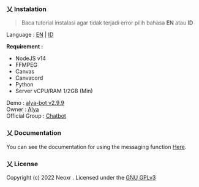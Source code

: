 ### 乂  Instalation

> Baca tutorial instalasi agar tidak terjadi error pilih bahasa **EN** atau **ID**

Language : [EN](https://github.com/alya-tok/alya-bot/blob/master/EN.md) | [ID](https://github.com/alya-tok/alya-bot/blob/master/ID.md)

**Requirement :**
- NodeJS v14
- FFMPEG
- Canvas
- Canvacord
- Python
- Server vCPU/RAM 1/2GB (Min)

Demo : [alya-bot v2.9.9](https://wa.me/6285815700857?text=menu)
<br>
Owner : [Alya](https://wa.me/6285815700861)
<br>
Official Group : [Chatbot](https://chat.whatsapp.com/HYknAquOTrECm9KPJJQO1V)

### 乂  Documentation

You can see the documentation for using the messaging function [Here](https://github.com/alya-tok/alya-bot/blob/master/DOCS.md).

### 乂  License
Copyright (c) 2022 Neoxr . Licensed under the [GNU GPLv3](https://github.com/alya-tok/alya-bot/blob/master/LICENSE)
